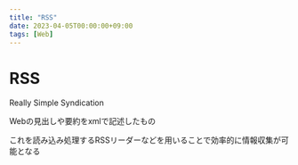 ```yaml
---
title: "RSS"
date: 2023-04-05T00:00:00+09:00
tags: [Web]
---
```

# RSS

Really Simple Syndication

Webの見出しや要約をxmlで記述したもの

これを読み込み処理するRSSリーダーなどを用いることで効率的に情報収集が可能となる
